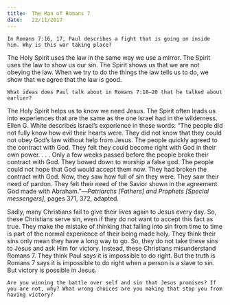 ```yaml
---
title:  The Man of Romans 7
date:   22/11/2017
---
```


`In Romans 7:16, 17, Paul describes a fight that is going on inside him. Why is this war taking place?`

The Holy Spirit uses the law in the same way we use a mirror. The Spirit uses the law to show us our sin. The Spirit shows us that we are not obeying the law. When we try to do the things the law tells us to do, we show that we agree that the law is good.

`What ideas does Paul talk about in Romans 7:18–20 that he talked about earlier?`

The Holy Spirit helps us to know we need Jesus. The Spirit often leads us into experiences that are the same as the one Israel had in the wilderness. Ellen G. White describes Israel’s experience in these words: “The people did not fully know how evil their hearts were. They did not know that they could not obey God’s law without help from Jesus. The people quickly agreed to the contract with God. They felt they could become right with God in their own power. . . . Only a few weeks passed before the people broke their contract with God. They bowed down to worship a false god. The people could not hope that God would accept them now. They had broken the contract with God. Now, they saw how full of sin they were. They saw their need of pardon. They felt their need of the Savior shown in the agreement God made with Abraham.”—*Patriarchs [Fathers] and Prophets [Special messengers]*, pages 371, 372, adapted.

Sadly, many Christians fail to give their lives again to Jesus every day. So, these Christians serve sin, even if they do not want to accept this fact as true. They make the mistake of thinking that falling into sin from time to time is part of the normal experience of their being made holy. They think their sins only mean they have a long way to go. So, they do not take these sins to Jesus and ask Him for victory. Instead, these Christians misunderstand Romans 7. They think Paul says it is impossible to do right. But the truth is Romans 7 says it is impossible to do right when a person is a slave to sin. But victory is possible in Jesus.

`Are you winning the battle over self and sin that Jesus promises? If you are not, why? What wrong choices are you making that stop you from having victory?`
